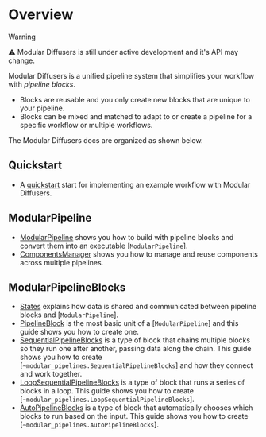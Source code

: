 <!--Copyright 2025 The HuggingFace Team. All rights reserved.

Licensed under the Apache License, Version 2.0 (the "License"); you may not use this file except in compliance with
the License. You may obtain a copy of the License at

http://www.apache.org/licenses/LICENSE-2.0

Unless required by applicable law or agreed to in writing, software distributed under the License is distributed on
an "AS IS" BASIS, WITHOUT WARRANTIES OR CONDITIONS OF ANY KIND, either express or implied. See the License for the
specific language governing permissions and limitations under the License.
-->

# Overview

> [!WARNING]
> ⚠︎ Modular Diffusers is still under active development and it's API may change.

Modular Diffusers is a unified pipeline system that simplifies your workflow with *pipeline blocks*.

- Blocks are reusable and you only create new blocks that are unique to your pipeline.
- Blocks can be mixed and matched to adapt to or create a pipeline for a specific workflow or multiple workflows.

The Modular Diffusers docs are organized as shown below.

## Quickstart

- A [quickstart](./quickstart) start for implementing an example workflow with Modular Diffusers.

## ModularPipeline

- [ModularPipeline](./modular_pipeline) shows you how to build with pipeline blocks and convert them into an executable [`ModularPipeline`].
- [ComponentsManager](./components_manager) shows you how to manage and reuse components across multiple pipelines.

## ModularPipelineBlocks

- [States](./modular_diffusers_states) explains how data is shared and communicated between pipeline blocks and [`ModularPipeline`].
- [PipelineBlock](./pipeline_block) is the most basic unit of a [`ModularPipeline`] and this guide shows you how to create one.
- [SequentialPipelineBlocks](./sequential_pipeline_blocks) is a type of block that chains multiple blocks so they run one after another, passing data along the chain. This guide shows you how to create [`~modular_pipelines.SequentialPipelineBlocks`] and how they connect and work together.
- [LoopSequentialPipelineBlocks](./loop_sequential_pipeline_blocks) is a type of block that runs a series of blocks in a loop. This guide shows you how to create [`~modular_pipelines.LoopSequentialPipelineBlocks`].
- [AutoPipelineBlocks](./auto_pipeline_blocks) is a type of block that automatically chooses which blocks to run based on the input. This guide shows you how to create [`~modular_pipelines.AutoPipelineBlocks`].